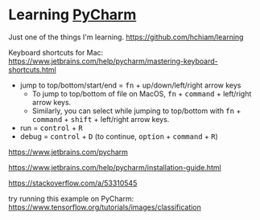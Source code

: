 # Learning [PyCharm](https://www.jetbrains.com/pycharm/)

Just one of the things I'm learning. https://github.com/hchiam/learning

Keyboard shortcuts for Mac: https://www.jetbrains.com/help/pycharm/mastering-keyboard-shortcuts.html
- jump to top/bottom/start/end = <kbd>fn</kbd> + up/down/left/right arrow keys
  - To jump to top/bottom of file on MacOS, <kbd>fn</kbd> + <kbd>command</kbd> + left/right arrow keys.
  - Similarly, you can select while jumping to top/bottom with <kbd>fn</kbd> + <kbd>command</kbd> + <kbd>shift</kbd> + left/right arrow keys.
- run = <kbd>control</kbd> + <kbd>R</kbd>
- debug = <kbd>control</kbd> + <kbd>D</kbd> (to continue, <kbd>option</kbd> + <kbd>command</kbd> + <kbd>R</kbd>)

https://www.jetbrains.com/pycharm

https://www.jetbrains.com/help/pycharm/installation-guide.html

https://stackoverflow.com/a/53310545

try running this example on PyCharm: https://www.tensorflow.org/tutorials/images/classification
